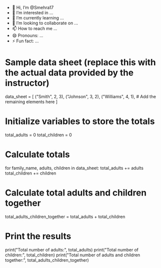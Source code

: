 - 👋 Hi, I’m @Smehra17
- 👀 I’m interested in ...
- 🌱 I’m currently learning ...
- 💞️ I’m looking to collaborate on ...
- 📫 How to reach me ...
- 😄 Pronouns: ...
- ⚡ Fun fact: ...

<!---
Smehra17/Smehra17 is a ✨ special ✨ repository because its `README.md` (this file) appears on your GitHub profile.
You can click the Preview link to take a look at your changes.
--->
# Sample data sheet (replace this with the actual data provided by the instructor)
data_sheet = [
    ("Smith", 2, 3),
    ("Johnson", 3, 2),
    ("Williams", 4, 1),
    # Add the remaining elements here
]

# Initialize variables to store the totals
total_adults = 0
total_children = 0

# Calculate totals
for family_name, adults, children in data_sheet:
    total_adults += adults
    total_children += children

# Calculate total adults and children together
total_adults_children_together = total_adults + total_children

# Print the results
print("Total number of adults:", total_adults)
print("Total number of children:", total_children)
print("Total number of adults and children together:", total_adults_children_together)
